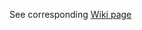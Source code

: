 See corresponding [Wiki page](https://github.com/IncQueryLabs/LabVIEW-knowledge-base/wiki/InstaCoverage-guide-for-DQMH)

